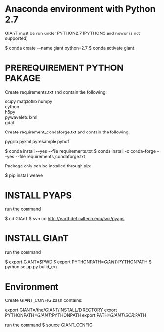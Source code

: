 


# Anaconda environment with Python 2.7

GIAnT must be run under PYTHON2.7 (PYTHON3 and newer is not supported)

$ conda create --name giant python=2.7
$ conda activate giant


# PREREQUIREMENT PYTHON PAKAGE


Create requirements.txt and contain the following:

scipy
matplotlib
numpy	
cython	
h5py	
pywavelets
lxml	
gdal

Create requirement_condaforge.txt and contain the following:

pygrib
pykml
pyresample
pyhdf


$ conda install --yes --file requirements.txt
$ conda install -c conda-forge --yes --file requirements_condaforge.txt


Package only can be installed through pip:

$ pip install weave


# INSTALL PYAPS

run the command

$ cd GIAnT
$ svn co http://earthdef.caltech.edu/svn/pyaps

# INSTALL GIAnT

run the command

$ export GIANT=$PWD
$ export PYTHONPATH=$GIANT:$PYTHONPATH
$ python setup.py build_ext

# Environment 

Create GIANT_CONFIG.bash contains:

export GIANT=/the/GIANT/INSTALL/DIRECTORY
export PYTHONPATH=$GIANT:$PYTHONPATH
export PATH=$GIANT/SCR:$PATH

run the command
$ source GIANT_CONFIG
